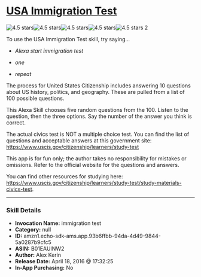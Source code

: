 # [USA Immigration Test](http://alexa.amazon.com/#skills/amzn1.echo-sdk-ams.app.93b6ffbb-94da-4d49-9844-5a0287b9cfc5)
![4.5 stars](../../images/ic_star_black_18dp_1x.png)![4.5 stars](../../images/ic_star_black_18dp_1x.png)![4.5 stars](../../images/ic_star_black_18dp_1x.png)![4.5 stars](../../images/ic_star_black_18dp_1x.png)![4.5 stars](../../images/ic_star_half_black_18dp_1x.png) 2

To use the USA Immigration Test skill, try saying...

* *Alexa start immigration test*

* *one*

* *repeat*

The process for United States Citizenship includes answering 10 questions about US history, politics, and geography. These are pulled from a list of 100 possible questions.

This Alexa Skill chooses five random questions from the 100. Listen to the question, then the three options. Say the number of the answer you think is correct.

The actual civics test is NOT a multiple choice test. You can find the list of questions and acceptable answers at this government site: https://www.uscis.gov/citizenship/learners/study-test

This app is for fun only; the author takes no responsibility for mistakes or omissions. Refer to the official website for the questions and answers.

You can find other resources for studying here: https://www.uscis.gov/citizenship/learners/study-test/study-materials-civics-test.

***

### Skill Details

* **Invocation Name:** immigration test
* **Category:** null
* **ID:** amzn1.echo-sdk-ams.app.93b6ffbb-94da-4d49-9844-5a0287b9cfc5
* **ASIN:** B01EAUINW2
* **Author:** Alex Kerin
* **Release Date:** April 18, 2016 @ 17:32:25
* **In-App Purchasing:** No
